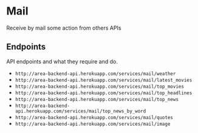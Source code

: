# Mail

Receive by mail some action from others APIs

## Endpoints

API endpoints and what they require and do.

- `http://area-backend-api.herokuapp.com/services/mail/weather`
- `http://area-backend-api.herokuapp.com/services/mail/latest_movies`
- `http://area-backend-api.herokuapp.com/services/mail/top_movies`
- `http://area-backend-api.herokuapp.com/services/mail/top_headlines`
- `http://area-backend-api.herokuapp.com/services/mail/top_news`
- `http://area-backend-api.herokuapp.com/services/mail/top_news_by_word`
- `http://area-backend-api.herokuapp.com/services/mail/quotes`
- `http://area-backend-api.herokuapp.com/services/mail/image`